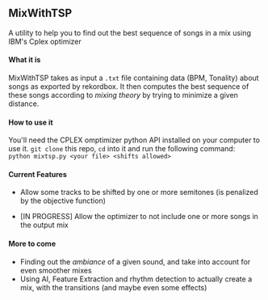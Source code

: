 ## MixWithTSP

A utility to help you to find out the best sequence of songs in a mix using IBM's Cplex optimizer


#### What it is

MixWithTSP takes as input a `.txt` file containing data (BPM, Tonality) about songs as exported by rekordbox. It then computes the best sequence of these songs according to *mixing theory* by trying to minimize a given distance.


#### How to use it

You'll need the CPLEX omptimizer python API installed on your computer to use it.
`git clone` this repo, `cd` into it and run the following command:</br>
`python mixtsp.py <your file> <shifts allowed>`


#### Current Features

- Allow some tracks to be shifted by one or more semitones (is penalized by the objective function)

- [IN PROGRESS] Allow the optimizer to not include one or more songs in the output mix


#### More to come

- Finding out the *ambiance* of a given sound, and take into account for even smoother mixes
- Using AI, Feature Extraction and rhythm detection to actually create a mix, with the transitions (and maybe even some effects)
